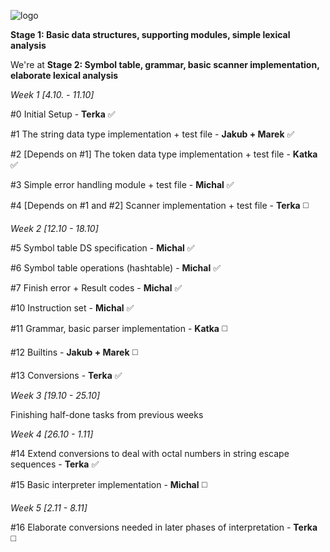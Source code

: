 ![logo](http://i.imgur.com/mrVumMH.png)

 **Stage 1: Basic data structures, supporting modules, simple lexical analysis**

We're at **Stage 2: Symbol table, grammar, basic scanner implementation, elaborate lexical analysis**

_Week 1 [4.10. - 11.10]_
  
   #0 Initial Setup - **Terka** :white_check_mark:
  
   #1 The string data type implementation + test file - **Jakub + Marek** :white_check_mark:
  
   #2 [Depends on #1] The token data type implementation + test file - **Katka** :white_check_mark:
  
   #3 Simple error handling module + test file - **Michal** :white_check_mark:
  
   #4 [Depends on #1 and #2] Scanner implementation + test file - **Terka** :white_medium_square:
   
_Week 2 [12.10 - 18.10]_
  
  #5 Symbol table DS specification - **Michal** :white_check_mark:
  
  #6 Symbol table operations (hashtable) - **Michal** :white_check_mark:
  
  #7 Finish error + Result codes - **Michal** :white_check_mark:
  
  #10 Instruction set - **Michal** :white_check_mark:
  
  #11 Grammar, basic parser implementation - **Katka** :white_medium_square:
  
  #12 Builtins - **Jakub + Marek** :white_medium_square:
  
  #13 Conversions - **Terka** :white_check_mark:
  
_Week 3 [19.10 - 25.10]_

  Finishing half-done tasks from previous weeks

_Week 4 [26.10 - 1.11]_

  #14 Extend conversions to deal with octal numbers in string escape sequences - **Terka** :white_check_mark:
  
  #15 Basic interpreter implementation - **Michal** :white_medium_square:

_Week 5 [2.11 - 8.11]_

  #16 Elaborate conversions needed in later phases of interpretation - **Terka** :white_medium_square:
